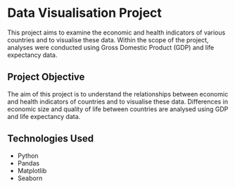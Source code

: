 # Data Visualisation Project

This project aims to examine the economic and health indicators of various countries and to visualise these data. Within the scope of the project, analyses were conducted using Gross Domestic Product (GDP) and life expectancy data.

## Project Objective

The aim of this project is to understand the relationships between economic and health indicators of countries and to visualise these data. Differences in economic size and quality of life between countries are analysed using GDP and life expectancy data.

## Technologies Used

- Python
- Pandas
- Matplotlib
- Seaborn

